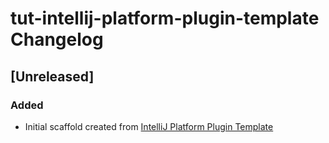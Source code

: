 <!-- Keep a Changelog guide -> https://keepachangelog.com -->

# tut-intellij-platform-plugin-template Changelog

## [Unreleased]
### Added
- Initial scaffold created from [IntelliJ Platform Plugin Template](https://github.com/JetBrains/intellij-platform-plugin-template)
